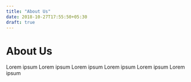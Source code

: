 ```yaml
---
title: "About Us"
date: 2018-10-27T17:55:50+05:30
draft: true
---
```


# About Us

Lorem ipsum
Lorem ipsum
Lorem ipsum
Lorem ipsum
Lorem ipsum
Lorem ipsum